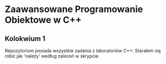 # Zaawansowane Programowanie Obiektowe w C++

## Kolokwium 1

Repozytorium posiada wszystkie zadania z laboratoriów C++.
Starałem się robić jak 'należy' według zaleceń w skrypcie.
